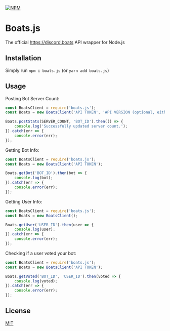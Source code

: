 [![NPM](https://nodei.co/npm/boats.js.png?downloads=true&downloadRank=true&stars=true)](https://nodei.co/npm/boats.js)

# Boats.js
The official https://discord.boats API wrapper for Node.js

## Installation
Simply run `npm i boats.js` (or `yarn add boats.js`)

## Usage
Posting Bot Server Count:
```js
const BoatsClient = require('boats.js');
const Boats = new BoatsClient('API TOKEN', 'API VERSION (optional, either "v1" or "v2")'));

Boats.postStats(SERVER_COUNT, 'BOT_ID').then(() => {
    console.log('Successfully updated server count.');
}).catch(err => {
    console.error(err);
});
```

Getting Bot Info:
```js
const BoatsClient = require('boats.js');
const Boats = new BoatsClient('API TOKEN');

Boats.getBot('BOT_ID').then(bot => {
    console.log(bot);
}).catch(err => {
    console.error(err);
});
```

Getting User Info:
```js
const BoatsClient = require('boats.js');
const Boats = new BoatsClient();

Boats.getUser('USER_ID').then(user => {
    console.log(user);
}).catch(err => {
    console.error(err);
});
```

Checking if a user voted your bot:
```js
const BoatsClient = require('boats.js');
const Boats = new BoatsClient('API TOKEN');

Boats.getVoted('BOT_ID', 'USER_ID').then(voted => {
    console.log(voted);
}).catch(err => {
    console.error(err);
});
```

## License
[MIT](LICENSE)
